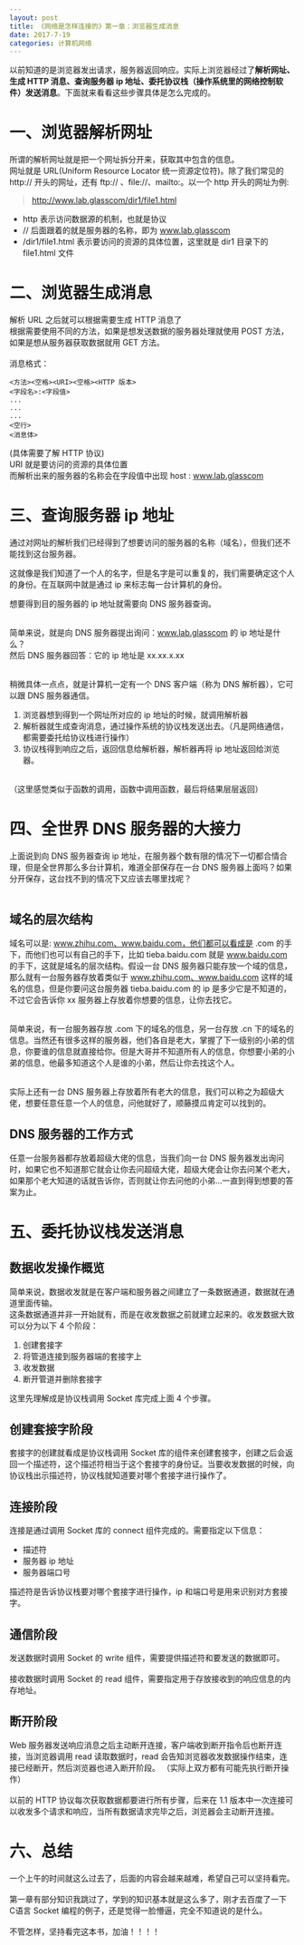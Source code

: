 ```yaml
---
layout: post
title: 《网络是怎样连接的》第一章：浏览器生成消息
date: 2017-7-19
categories: 计算机网络
---
```


以前知道的是浏览器发出请求，服务器返回响应。<!--more-->实际上浏览器经过了**解析网址、生成 HTTP 消息、查询服务器 ip 地址、委托协议栈（操作系统里的网络控制软件）发送消息**。下面就来看看这些步骤具体是怎么完成的。
# 一、浏览器解析网址
所谓的解析网址就是把一个网址拆分开来，获取其中包含的信息。<br/>
网址就是 URL(Uniform Resource Locator 统一资源定位符)。除了我们常见的 http:// 开头的网址，还有 ftp:// 、file://、mailto:。以一个 http 开头的网址为例:

> http://www.lab.glasscom/dir1/file1.html

- http 表示访问数据源的机制，也就是协议<br/>
- //   后面跟着的就是服务器的名称，即为 www.lab.glasscom<br/>
- /dir1/file1.html 表示要访问的资源的具体位置，这里就是 dir1 目录下的 file1.html 文件<br/>

# 二、浏览器生成消息
解析 URL 之后就可以根据需要生成 HTTP 消息了<br/>
根据需要使用不同的方法，如果是想发送数据的服务器处理就使用 POST 方法，如果是想从服务器获取数据就用 GET 方法。<br/><br/>
消息格式：<br/>
```
<方法><空格><URI><空格><HTTP 版本>
<字段名>:<字段值>
...
...
...
<空行>
<消息体>
```
(具体需要了解 HTTP 协议)<br/>
URI 就是要访问的资源的具体位置<br/>
而解析出来的服务器的名称会在字段值中出现 host : www.lab.glasscom<br/>
# 三、查询服务器 ip 地址
通过对网址的解析我们已经得到了想要访问的服务器的名称（域名），但我们还不能找到这台服务器。<br/>

这就像是我们知道了一个人的名字，但是名字是可以重复的，我们需要确定这个人的身份。在互联网中就是通过 ip 来标志每一台计算机的身份。<br/>

想要得到目的服务器的 ip 地址就需要向 DNS 服务器查询。<br/><br/>

简单来说，就是向 DNS 服务器提出询问：www.lab.glasscom 的 ip 地址是什么？<br/>
然后 DNS 服务器回答：它的 ip 地址是 xx.xx.x.xx<br/><br/>

稍微具体一点点，就是计算机一定有一个 DNS 客户端（称为 DNS 解析器），它可以跟 DNS 服务器通信。
1. 浏览器想到得到一个网址所对应的 ip 地址的时候，就调用解析器
2. 解析器就生成查询消息，通过操作系统的协议栈发送出去。（凡是网络通信，都需要委托给协议栈进行操作）
3. 协议栈得到响应之后，返回信息给解析器，解析器再将 ip 地址返回给浏览器。

<br/>（这里感觉类似于函数的调用，函数中调用函数，最后将结果层层返回）

# 四、全世界 DNS 服务器的大接力
上面说到向 DNS 服务器查询 ip 地址，在服务器个数有限的情况下一切都合情合理，但是全世界那么多台计算机，难道全部保存在一台 DNS 服务器上面吗？如果分开保存，这台找不到的情况下又应该去哪里找呢？<br/><br/>


## 域名的层次结构
域名可以是: www.zhihu.com、www.baidu.com，他们都可以看成是 .com 的手下，而他们也可以有自己的手下，比如 tieba.baidu.com 就是 www.baidu.com 的手下，这就是域名的层次结构。假设一台 DNS 服务器只能存放一个域的信息，那么就有一台服务器存放着类似于 www.zhihu.com、www.baidu.com 这样的域名的信息，但是你要问这台服务器 tieba.baidu.com 的 ip 是多少它是不知道的，不过它会告诉你 xx 服务器上存放着你想要的信息，让你去找它。<br/><br/>

简单来说，有一台服务器存放 .com 下的域名的信息，另一台存放 .cn 下的域名的信息。当然还有很多这样的服务器，他们各自是老大，掌握了下一级别的小弟的信息，你要谁的信息就直接给你。但是大哥并不知道所有人的信息，你想要小弟的小弟的信息，他最多知道这个人是谁的小弟，然后让你去找这个人。<br/><br/>

实际上还有一台 DNS 服务器上存放着所有老大的信息，我们可以称之为超级大佬，想要任意任意一个人的信息，问他就好了，顺藤摸瓜肯定可以找到的。

## DNS 服务器的工作方式
任意一台服务器都存放着超级大佬的信息，当我们向一台 DNS 服务器发出询问时，如果它也不知道那它就会让你去问超级大佬，超级大佬会让你去问某个老大，如果那个老大知道的话就告诉你，否则就让你去问他的小弟...一直到得到想要的答案为止。


# 五、委托协议栈发送消息

## 数据收发操作概览
简单来说，数据收发就是在客户端和服务器之间建立了一条数据通道，数据就在通道里面传输。<br/>这条数据通道并非一开始就有，而是在收发数据之前就建立起来的。收发数据大致可以分为以下 4 个阶段：
1. 创建套接字
2. 将管道连接到服务器端的套接字上
3. 收发数据
4. 断开管道并删除套接字

这里先理解成是协议栈调用 Socket 库完成上面 4 个步骤。

## 创建套接字阶段
套接字的创建就看成是协议栈调用 Socket 库的组件来创建套接字，创建之后会返回一个描述符，这个描述符相当于这个套接字的身份证。当要收发数据的时候，向协议栈出示描述符，协议栈就知道要对哪个套接字进行操作了。

## 连接阶段
连接是通过调用 Socket 库的 connect 组件完成的。需要指定以下信息：
- 描述符
- 服务器 ip 地址
- 服务器端口号

描述符是告诉协议栈要对哪个套接字进行操作，ip 和端口号是用来识别对方套接字。

## 通信阶段
发送数据时调用 Socket 的 write 组件，需要提供描述符和要发送的数据即可。<br/><br/>
接收数据时调用 Socket 的 read  组件，需要指定用于存放接收到的响应信息的内存地址。

## 断开阶段
Web 服务器发送响应消息之后主动断开连接，客户端收到断开指令后也断开连接，当浏览器调用 read 读取数据时，read 会告知浏览器收发数据操作结束，连接已经断开，然后浏览器也进入断开阶段。
（实际上双方都有可能先执行断开操作）
<br/><br/>
以前的 HTTP 协议每次获取数据都要进行所有步骤，后来在 1.1 版本中一次连接可以收发多个请求和响应，当所有数据请求完毕之后，浏览器会主动断开连接。


# 六、总结
一个上午的时间就这么过去了，后面的内容会越来越难，希望自己可以坚持看完。<br/><br/>
第一章有部分知识我跳过了，学到的知识基本就是这么多了，刚才去百度了一下 C语言 Socket 编程的例子，还是觉得一脸懵逼，完全不知道说的是什么。<br/><br/>
不管怎样，坚持看完这本书，加油！！！！





























